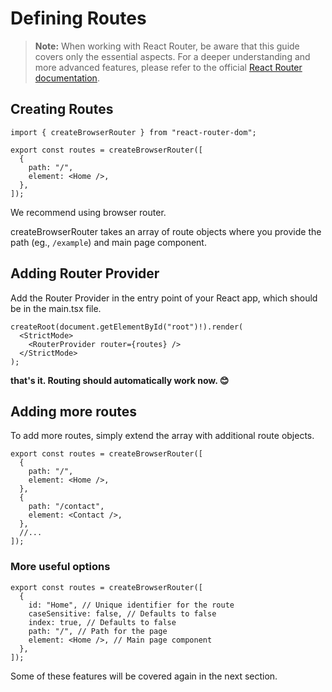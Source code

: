 # Defining Routes

> **Note:** When working with React Router, be aware that this guide covers only the essential aspects. For a deeper understanding and more advanced features, please refer to the official <a href='https://reactrouter.com' target='__blank'>React Router documentation</a>.

## Creating Routes

```tsx
import { createBrowserRouter } from "react-router-dom";

export const routes = createBrowserRouter([
  {
    path: "/",
    element: <Home />,
  },
]);
```

We recommend using browser router.

createBrowserRouter takes an array of route objects where you provide the path (eg., `/example`) and main page component.

## Adding Router Provider

Add the Router Provider in the entry point of your React app, which should be in the main.tsx file.

```tsx
createRoot(document.getElementById("root")!).render(
  <StrictMode>
    <RouterProvider router={routes} />
  </StrictMode>
);
```

**that's it. Routing should automatically work now. 😊**

## Adding more routes

To add more routes, simply extend the array with additional route objects.

```tsx
export const routes = createBrowserRouter([
  {
    path: "/",
    element: <Home />,
  },
  {
    path: "/contact",
    element: <Contact />,
  },
  //...
]);
```

### More useful options

```tsx
export const routes = createBrowserRouter([
  {
    id: "Home", // Unique identifier for the route
    caseSensitive: false, // Defaults to false
    index: true, // Defaults to false
    path: "/", // Path for the page
    element: <Home />, // Main page component
  },
]);
```

Some of these features will be covered again in the next section.
